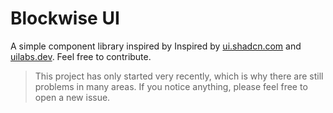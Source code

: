 # Blockwise UI

A simple component library inspired by Inspired by [ui.shadcn.com](https://ui.shadcn.com/) and [uilabs.dev](https://www.uilabs.dev/). Feel free to contribute.

> This project has only started very recently, which is why there are still problems in many areas. If you notice anything, please feel free to open a new issue.
